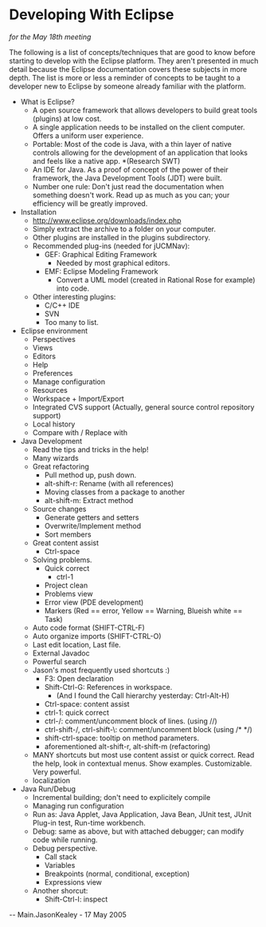 # Developing With Eclipse

*for the May 18th meeting*

The following is a list of concepts/techniques that are good to know
before starting to develop with the Eclipse platform. They aren't
presented in much detail because the Eclipse documentation covers these
subjects in more depth. The list is more or less a reminder of concepts
to be taught to a developer new to Eclipse by someone already familiar
with the platform.

  - What is Eclipse?
      - A open source framework that allows developers to build great
        tools (plugins) at low cost.
      - A single application needs to be installed on the client
        computer. Offers a uniform user experience.
      - Portable: Most of the code is Java, with a thin layer of native
        controls allowing for the development of an application that
        looks and feels like a native app. \*(Research SWT)
      - An IDE for Java. As a proof of concept of the power of their
        framework, the Java Development Tools (JDT) were built.
      - Number one rule: Don't just read the documentation when
        something doesn't work. Read up as much as you can; your
        efficiency will be greatly improved.
  - Installation
      - <http://www.eclipse.org/downloads/index.php>
      - Simply extract the archive to a folder on your computer.
      - Other plugins are installed in the plugins subdirectory.
      - Recommended plug-ins (needed for jUCMNav):
          - GEF: Graphical Editing Framework
              - Needed by most graphical editors.
          - EMF: Eclipse Modeling Framework
              - Convert a UML model (created in Rational Rose for
                example) into code.
      - Other interesting plugins:
          - C/C++ IDE
          - SVN
          - Too many to list.
  - Eclipse environment
      - Perspectives
      - Views
      - Editors
      - Help
      - Preferences
      - Manage configuration
      - Resources
      - Workspace + Import/Export
      - Integrated CVS support (Actually, general source control
        repository support)
      - Local history
      - Compare with / Replace with
  - Java Development
      - Read the tips and tricks in the help\!
      - Many wizards
      - Great refactoring
          - Pull method up, push down.
          - alt-shift-r: Rename (with all references)
          - Moving classes from a package to another
          - alt-shift-m: Extract method
      - Source changes
          - Generate getters and setters
          - Overwrite/Implement method
          - Sort members
      - Great content assist
          - Ctrl-space
      - Solving problems.
          - Quick correct
              - ctrl-1
          - Project clean
          - Problems view
          - Error view (PDE development)
          - Markers (Red == error, Yellow == Warning, Blueish white ==
            Task)
      - Auto code format (SHIFT-CTRL-F)
      - Auto organize imports (SHIFT-CTRL-O)
      - Last edit location, Last file.
      - External Javadoc
      - Powerful search
      - Jason's most frequently used shortcuts :)
          - F3: Open declaration
          - Shift-Ctrl-G: References in workspace.
              - (And I found the Call hierarchy yesterday: Ctrl-Alt-H)
          - Ctrl-space: content assist
          - ctrl-1: quick correct
          - ctrl-/: comment/uncomment block of lines. (using //)
          - ctrl-shift-/, ctrl-shift-\\: comment/uncomment block (using
            /\* \*/)
          - shift-ctrl-space: tooltip on method parameters.
          - aforementioned alt-shift-r, alt-shift-m (refactoring)
      - MANY shortcuts but most use content assist or quick correct.
        Read the help, look in contextual menus. Show examples.
        Customizable. Very powerful.
      - localization
  - Java Run/Debug
      - Incremental building; don't need to explicitely compile
      - Managing run configuration
      - Run as: Java Applet, Java Application, Java Bean, JUnit test,
        JUnit Plug-in test, Run-time workbench.
      - Debug: same as above, but with attached debugger; can modify
        code while running.
      - Debug perspective.
          - Call stack
          - Variables
          - Breakpoints (normal, conditional, exception)
          - Expressions view
      - Another shorcut:
          - Shift-Ctrl-I: inspect

\-- Main.JasonKealey - 17 May 2005
